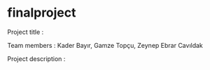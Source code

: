 # finalproject

Project title :

Team members : Kader Bayır, Gamze Topçu, Zeynep Ebrar Cavıldak

Project description :
